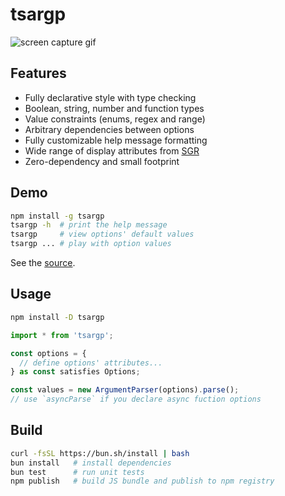 # tsargp

![screen capture gif](https://drive.google.com/uc?export=view&id=1-4rN3NaE4HR1bnXadn_KqOPGHBD5vo4h 'screen capture gif')

## Features

- Fully declarative style with type checking
- Boolean, string, number and function types
- Value constraints (enums, regex and range)
- Arbitrary dependencies between options
- Fully customizable help message formatting
- Wide range of display attributes from [SGR]
- Zero-dependency and small footprint

## Demo

```sh
npm install -g tsargp
tsargp -h  # print the help message
tsargp     # view options' default values
tsargp ... # play with option values
```

See the [source](examples/demo.ts).

## Usage

```sh
npm install -D tsargp
```

```ts
import * from 'tsargp';

const options = {
  // define options' attributes...
} as const satisfies Options;

const values = new ArgumentParser(options).parse();
// use `asyncParse` if you declare async fuction options
```

## Build

```sh
curl -fsSL https://bun.sh/install | bash
bun install   # install dependencies
bun test      # run unit tests
npm publish   # build JS bundle and publish to npm registry
```

[SGR]: https://www.wikiwand.com/en/ANSI_escape_code#SGR_(Select_Graphic_Rendition)_parameters
